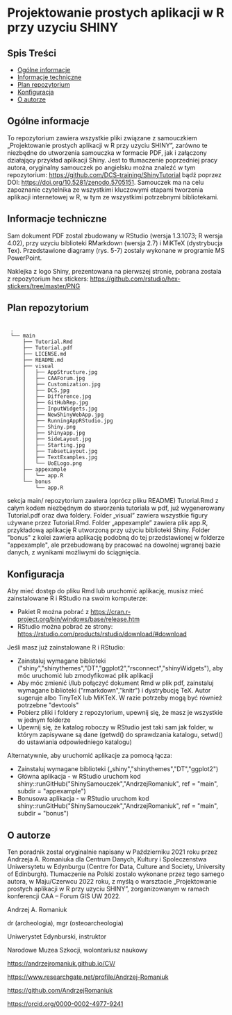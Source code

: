 # Projektowanie prostych aplikacji w R przy uzyciu SHINY

## Spis Treści
* [Ogólne informacje](#ogólne-informacje)
* [Informacje techniczne](#informacje-techniczne)
* [Plan repozytorium](#plan-repozytorium)
* [Konfiguracja](#konfiguracja)
* [O autorze](#o-autorze)

## Ogólne informacje
To repozytorium zawiera wszystkie pliki związane z samouczkiem „Projektowanie prostych aplikacji w R przy uzyciu SHINY”, zarówno te niezbędne do utworzenia samouczka w formacie PDF, jak i załączony działający przykład aplikacji Shiny. Jest to tłumaczenie poprzedniej pracy autora, oryginalny samouczek po angielsku można znaleźć w tym repozytorium: https://github.com/DCS-training/ShinyTutorial bądź poprzez DOI: https://doi.org/10.5281/zenodo.5705151. Samouczek ma na celu zapoznanie czytelnika ze wszystkimi kluczowymi etapami tworzenia aplikacji internetowej w R, w tym ze wszystkimi potrzebnymi bibliotekami.

## Informacje techniczne
Sam dokument PDF zostal zbudowany w RStudio (wersja 1.3.1073; R wersja 4.02), przy uzyciu biblioteki RMarkdown (wersja 2.7) i MiKTeX (dystrybucja Tex). Przedstawione
diagramy (rys. 5-7) zostaly wykonane w programie MS PowerPoint.

Naklejka z logo Shiny, prezentowana na pierwszej stronie, pobrana zostala z repozytorium hex stickers: https://github.com/rstudio/hex-stickers/tree/master/PNG

## Plan repozytorium
```

 .
 └── main
     ├── Tutorial.Rmd
     ├── Tutorial.pdf
     ├── LICENSE.md 
     ├── README.md
     ├── visual
     │   ├── AppStructure.jpg
     │   ├── CAAForum.jpg
     │   ├── Customization.jpg  
     │   ├── DCS.jpg   
     │   ├── Difference.jpg
     │   ├── GitHubRep.jpg
     │   ├── InputWidgets.jpg
     │   ├── NewShinyWebApp.jpg
     │   ├── RunningAppRStudio.jpg
     │   ├── Shiny.png
     │   ├── Shinyapp.jpg
     │   ├── SideLayout.jpg
     │   ├── Starting.jpg
     │   ├── TabsetLayout.jpg
     │   ├── TextExamples.jpg
     │   └── UoELogo.png
     ├── appexample  
     │   └── app.R
     └── bonus 
         └── app.R
```

sekcja main/ repozytorium zawiera (oprócz pliku README) Tutorial.Rmd z całym kodem niezbędnym do stworzenia tutoriala w pdf, już wygenerowany Tutorial.pdf oraz dwa foldery. Folder „visual” zawiera wszystkie figury używane przez Tutorial.Rmd. Folder „appexample” zawiera plik app.R, przykładową aplikację R utworzoną przy użyciu biblioteki Shiny. Folder "bonus" z kolei zawiera aplikację podobną do tej przedstawionej w folderze "appexample", ale przebudowaną by pracować na dowolnej wgranej bazie danych, z wynikami możliwymi do ściągnięcia.

## Konfiguracja
Aby mieć dostęp do pliku Rmd lub uruchomić aplikację, musisz mieć zainstalowane R i RStudio na swoim komputerze:
* Pakiet R można pobrać z https://cran.r-project.org/bin/windows/base/release.htm
* RStudio można pobrać ze strony: https://rstudio.com/products/rstudio/download/#download

Jeśli masz już zainstalowane R i RStudio:
* Zainstaluj wymagane biblioteki ("shiny","shinythemes","DT","ggplot2","rsconnect","shinyWidgets"), aby móc uruchomić lub zmodyfikować plik aplikacji 
* Aby móc zmienić i/lub połączyć dokument Rmd w plik pdf, zainstaluj wymagane biblioteki ("rmarkdown","knitr") i dystrybucję TeX. Autor sugeruje albo TinyTeX
lub MiKTeX. W razie potrzeby mogą być również potrzebne "devtools"
* Pobierz pliki i foldery z repozytorium, upewnij się, że masz je wszystkie w jednym folderze
* Upewnij się, że katalog roboczy w RStudio jest taki sam jak folder, w którym zapisywane są dane (getwd() do sprawdzania katalogu, setwd() do ustawiania odpowiedniego katalogu)

Alternatywnie, aby uruchomić aplikacje za pomocą łącza:
* Zainstaluj wymagane biblioteki („shiny","shinythemes","DT","ggplot2")
* Główna aplikacja - w RStudio uruchom kod shiny::runGitHub("ShinySamouczek","AndrzejRomaniuk", ref = "main", subdir = "appexample")
* Bonusowa aplikacja - w RStudio uruchom kod shiny::runGitHub("ShinySamouczek","AndrzejRomaniuk", ref = "main", subdir = "bonus")

## O autorze
Ten poradnik zostal oryginalnie napisany w Październiku 2021 roku przez Andrzeja A. Romaniuka dla Centrum Danych, Kultury i Spoleczenstwa Uniwersytetu w Edynburgu
(Centre for Data, Culture and Society, University of Edinburgh). Tlumaczenie na Polski zostalo wykonane przez tego samego autora, w Maju/Czerwcu 2022
roku, z myślą o warsztacie „Projektowanie prostych aplikacji w R przy uzyciu SHINY”, zorganizowanym w ramach konferencji CAA – Forum GIS UW 2022.

Andrzej A. Romaniuk


dr (archeologia), mgr (osteoarcheologia)

Uniwerystet Edynburski, instruktor

Narodowe Muzea Szkocji, wolontariusz naukowy

https://andrzejromaniuk.github.io/CV/

https://www.researchgate.net/profile/Andrzej-Romaniuk

https://github.com/AndrzejRomaniuk

https://orcid.org/0000-0002-4977-9241
